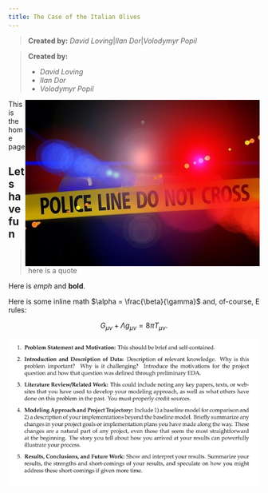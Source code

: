 ```yaml
---
title: The Case of the Italian Olives
---
```

> **Created by:** *David Loving*|*Ilan Dor*|*Volodymyr Popil*

> **Created by:**
> 
> - *David Loving*
> - *Ilan Dor*
> - *Volodymyr Popil*


<img style="float: right;" src="img/police-line.jpg">

This is the home page

## Lets have fun

>here is a quote

Here is *emph* and **bold**.

Here is some inline math $\alpha = \frac{\beta}{\gamma}$ and, of-course, E rules:

$$ G_{\mu\nu} + \Lambda g_{\mu\nu}  = 8 \pi T_{\mu\nu} . $$


![png](img/report_requirements.png)